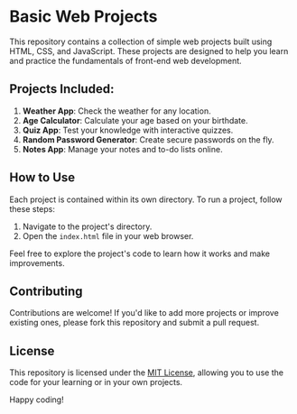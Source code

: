 # Basic Web Projects

This repository contains a collection of simple web projects built using HTML, CSS, and JavaScript. These projects are designed to help you learn and practice the fundamentals of front-end web development.

## Projects Included:

1. **Weather App**: Check the weather for any location.
2. **Age Calculator**: Calculate your age based on your birthdate.
3. **Quiz App**: Test your knowledge with interactive quizzes.
4. **Random Password Generator**: Create secure passwords on the fly.
5. **Notes App**: Manage your notes and to-do lists online.

## How to Use

Each project is contained within its own directory. To run a project, follow these steps:

1. Navigate to the project's directory.
2. Open the `index.html` file in your web browser.

Feel free to explore the project's code to learn how it works and make improvements.

## Contributing

Contributions are welcome! If you'd like to add more projects or improve existing ones, please fork this repository and submit a pull request.

## License

This repository is licensed under the [MIT License](LICENSE), allowing you to use the code for your learning or in your own projects.

Happy coding!